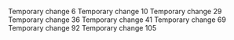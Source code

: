 Temporary change 6
Temporary change 10
Temporary change 29
Temporary change 36
Temporary change 41
Temporary change 69
Temporary change 92
Temporary change 105
